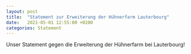 ```yaml
---
layout: post
title:  "Statement zur Erweiterung der Hühnerfarm Lauterbourg"
date:   2021-05-01 12:55:00 +0200
categories: Statement
---
```


Unser Statement gegen die Erweiterung der Hühnerfarm bei Lauterbourg!
